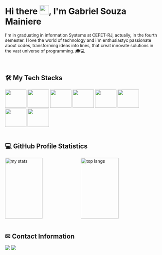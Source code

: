 <h1> Hi there <img src="https://raw.githubusercontent.com/kaueMarques/kaueMarques/master/hi.gif" width="30px">, I'm Gabriel Souza Mainiere </h1>
<p>I'm in graduating in information Systems at CEFET-RJ, actually, in the fourth semester. I love the world of technology and i'm enthusiastyc passionate about codes, transforming ideas into lines, that creat innovate solutions in the vast universe of programming. 🎓💻</p>
<br>

## 🛠️ My Tech Stacks
<div style="display: inline_block;">
  <img height="60" width="70" src="https://cdn.jsdelivr.net/gh/devicons/devicon@latest/icons/java/java-original-wordmark.svg" />
  <img height="60" width="70" src="https://cdn.jsdelivr.net/gh/devicons/devicon@latest/icons/python/python-original-wordmark.svg" />
  <img height="60" width="70" src="https://cdn.jsdelivr.net/gh/devicons/devicon@latest/icons/typescript/typescript-original.svg" />
  <img height="60" width="70" src="https://cdn.jsdelivr.net/gh/devicons/devicon@latest/icons/nestjs/nestjs-original.svg" />
  <img height="60" width="70" src="https://cdn.jsdelivr.net/gh/devicons/devicon@latest/icons/html5/html5-original-wordmark.svg" />
  <img height="60" width="70" src="https://cdn.jsdelivr.net/gh/devicons/devicon@latest/icons/css3/css3-original-wordmark.svg" />
  <img height="60" width="70" src="https://cdn.jsdelivr.net/gh/devicons/devicon@latest/icons/postgresql/postgresql-original.svg" />
  <img height="60" width="70" src="https://cdn.jsdelivr.net/gh/devicons/devicon@latest/icons/godot/godot-original-wordmark.svg" />
</div>       
<br>

## 💻 GitHub Profile Statistics
<div style="display: flex;">
  <img alt="my stats" width="49.5%" height="200px" src="https://github-readme-stats.vercel.app/api?username=GabrielMainiere&show_icons=true&theme=react&hide_border=true&bg_color=1F222E&title_color=be4dff&icon_color=F8D866"/>

  <img alt="top langs" width="49.5%" height="200px" src="https://github-readme-stats.vercel.app/api/top-langs/?username=GabrielMainiere&layout=compact&langs_count=8&theme=react&hide_border=true&bg_color=1F222E&title_color=be4dff"/>
</div>
<br>

## ✉ Contact Information
<a href="mailto:gsmainiere1901@gmail.com"><img src="https://img.shields.io/badge/Gmail-D14836?style=for-the-badge&logo=gmail&logoColor=white" target="_blank"></a>
<a href="https://www.linkedin.com/in/gabriel-mainiere-a1777a268/" target="_blank"><img src="https://img.shields.io/badge/LinkedIn-0077B5?style=for-the-badge&logo=linkedin&logoColor=white" target="_blank"></a>
